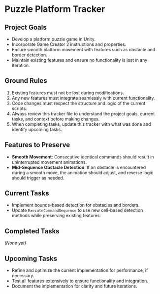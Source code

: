 # Puzzle Platform Tracker

## Project Goals
- Develop a platform puzzle game in Unity.
- Incorporate Game Creator 2 instructions and properties.
- Ensure smooth platform movement with features such as obstacle and border detection.
- Maintain existing features and ensure no functionality is lost in any iteration.

## Ground Rules
1. Existing features must not be lost during modifications.
2. Any new features must integrate seamlessly with current functionality.
3. Code changes must respect the structure and logic of the current scripts.
4. Always review this tracker file to understand the project goals, current tasks, and context before making changes.
5. When completing tasks, update this tracker with what was done and identify upcoming tasks.

## Features to Preserve
- **Smooth Movement**: Consecutive identical commands should result in uninterrupted movement animations.
- **Mid-Sequence Obstacle Detection**: If an obstacle is encountered during a smooth move, the animation should adjust, and reverse logic should trigger as needed.

## Current Tasks
- Implement bounds-based detection for obstacles and borders.
- Update `ExecuteCommandSequence` to use new cell-based detection methods while preserving existing features.

## Completed Tasks
*(None yet)*

## Upcoming Tasks
- Refine and optimize the current implementation for performance, if necessary.
- Test all features extensively to ensure functionality and integration.
- Document the implementation for clarity and future iterations.

